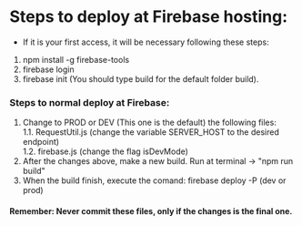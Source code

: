 # Steps to deploy at Firebase hosting:

- If it is your first access, it will be necessary following these steps:

1. npm install -g firebase-tools
2. firebase login
3. firebase init (You should type build for the default folder build).

### Steps to normal deploy at Firebase:

1. Change to PROD or DEV (This one is the default) the following files:<br />
   1.1. RequestUtil.js (change the variable SERVER_HOST to the desired endpoint) <br />
   1.2. firebase.js (change the flag isDevMode) <br />
2. After the changes above, make a new build. Run at terminal -> "npm run build"
3. When the build finish, execute the comand: firebase deploy -P <flavor> (dev or prod)

#### Remember: Never commit these files, only if the changes is the final one.
